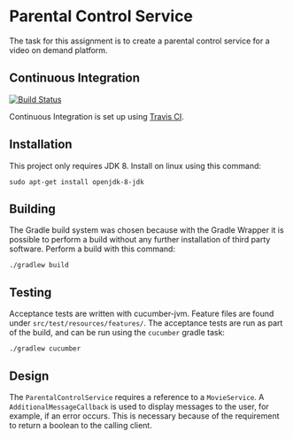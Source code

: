 # Parental Control Service

The task for this assignment is to create a parental control service for a video on demand platform.

## Continuous Integration
[![Build Status](https://travis-ci.org/nieldw/parental-control-service.svg?branch=master)](https://travis-ci.org/nieldw/parental-control-service)

Continuous Integration is set up using [Travis CI](https://travis-ci.org).

## Installation
This project only requires JDK 8. Install on linux using this command:

    sudo apt-get install openjdk-8-jdk

## Building
The Gradle build system was chosen because with the Gradle Wrapper it is possible to perform a build without any further
installation of third party software. Perform a build with this command:

    ./gradlew build
    
## Testing
Acceptance tests are written with cucumber-jvm. Feature files are found under `src/test/resources/features/`.
The acceptance tests are run as part of the build, and can be run using the `cucumber` gradle task:

    ./gradlew cucumber

## Design
The `ParentalControlService` requires a reference to a `MovieService`. A `AdditionalMessageCallback` is used to display
messages to the user, for example, if an error occurs. This is necessary because of the requirement to return a boolean
to the calling client.